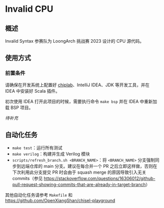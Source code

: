 # Invalid CPU

## 概述

Invalid Syntax 参赛队为 LoongArch 挑战赛 2023 设计的 CPU 源代码。

## 使用方式

### 前置条件

请确保在开发系统上配置好 [chiplab](https://gitee.com/loongson-edu/chiplab/tree/chiplab_diff)、IntelliJ IDEA、JDK 等开发工具，并在 IDEA 中安装好 Scala 插件。

初次使用 IDEA 打开此项目的时候，需要执行命令 `make bsp` 并在 IDEA 中重新加载 BSP 项目。

*待补充*

## 自动化任务

- `make test`：运行所有测试
- `make verilog`：构建并生成 Verilog 模块
- `scripts/refresh_branch.sh <BRANCH_NAME>`：将 `<BRANCH_NAME>` 分支强制同步到远端仓库的 main 分支。建议在每合并一个 PR 之后立即这样做，否则在下次利用此分支提交 PR 时会由于 squash merge 的原因导致引入无关 commits（参见 <https://stackoverflow.com/questions/16306012/github-pull-request-showing-commits-that-are-already-in-target-branch>）

其他自动化任务请参考 `Makefile` 和 <https://github.com/OpenXiangShan/chisel-playground>
